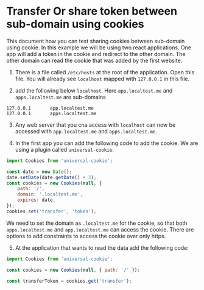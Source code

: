 # Transfer Or share token between sub-domain using cookies

This document how you can test sharing cookies between sub-domain using cookie. In this example we will be using two react applications. One app will add a token in the cookie and redirect to the other domain. The other domain can read the cookie that was added by the first website.

1. There is a file called `/etc/hosts` at the root of the application. Open this file. You will already see `localhost` mapped with `127.0.0.1` in this file.

2. add the following below `localhost`. Here `app.localtest.me` and `apps.localtest.me` are sub-domains

```
127.0.0.1       app.localtest.me
127.0.0.1       apps.localtest.me
```

3. Any web server that you cna access with `localhost` can now be accessed with `app.localtest.me` and `apps.localtest.me`.

4. In the first app you can add the following code to add the cookie. We are using a plugin called `universal-cookie`:
```js
import Cookies from 'universal-cookie';

const date = new Date();
date.setDate(date.getDate() + 3);
const cookies = new Cookies(null, {
    path: '/',
    domain: '.localtest.me',
    expires: date,
});
cookies.set('transfer', 'token');
```
We need to set the domain as `.localtest.me` for the cookie, so that both `apps.localtest.me` and `app.localtest.me` can access the cookie. There are options to add constraints to access the cookie over only https.


5. At the application that wants to read the data add the following code:
```js
import Cookies from 'universal-cookie';

const cookies = new Cookies(null, { path: '/' });

const transferToken = cookies.get('transfer');
```